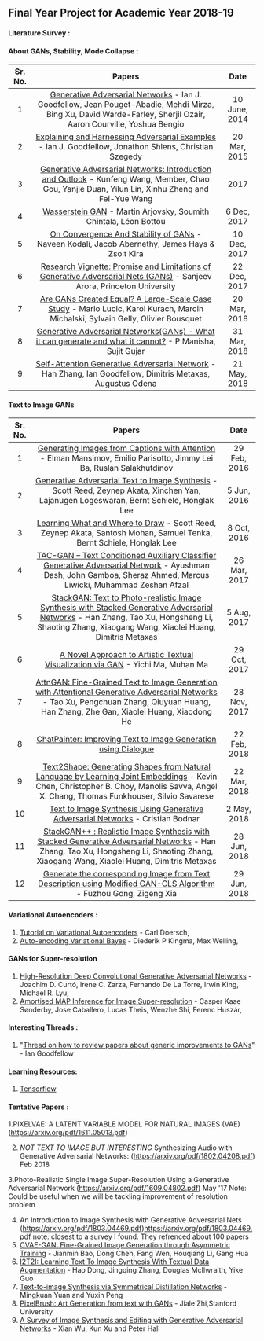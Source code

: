 ## Final Year Project for Academic Year 2018-19

#### Literature Survey :

  #### About GANs, Stability, Mode Collapse :
Sr. No. | Papers  | Date
:---------------:|:---------------:|:----------------:
1 |  [Generative Adversarial Networks](https://arxiv.org/abs/1406.2661) - Ian J. Goodfellow, Jean Pouget-Abadie, Mehdi Mirza, Bing Xu, David Warde-Farley, Sherjil Ozair, Aaron Courville, Yoshua Bengio | 10 June, 2014
2 | [Explaining and Harnessing Adversarial Examples](https://arxiv.org/abs/1412.6572) - Ian J. Goodfellow, Jonathon Shlens, Christian Szegedy | 20 Mar, 2015
3 | [Generative Adversarial Networks: Introduction and Outlook](http://html.rhhz.net/ieee-jas/html/2017-4-588.htm) - Kunfeng Wang, Member, Chao Gou, Yanjie Duan, Yilun Lin, Xinhu Zheng and Fei-Yue Wang  | 2017
4 |  [Wasserstein GAN](https://arxiv.org/abs/1701.07875) - Martin Arjovsky, Soumith Chintala, Léon Bottou | 6 Dec, 2017
5 | [On Convergence And Stability of GANs](https://arxiv.org/abs/1705.07215) - Naveen Kodali, Jacob Abernethy, James Hays & Zsolt Kira |  10 Dec, 2017
6 | [Research Vignette: Promise and Limitations of Generative Adversarial Nets (GANs)](https://simons.berkeley.edu/news/research-vignette-promise-and-limitations-generative-adversarial-nets-gans) - Sanjeev Arora, Princeton University | 22 Dec, 2017
7 | [Are GANs Created Equal? A Large-Scale Case Study](https://arxiv.org/abs/1711.10337) - Mario Lucic, Karol Kurach, Marcin Michalski, Sylvain Gelly, Olivier Bousquet | 20 Mar, 2018
8 |  [Generative Adversarial Networks(GANs) - What it can generate and what it cannot?](https://arxiv.org/abs/1804.00140) - P Manisha, Sujit Gujar  | 31 Mar, 2018
9 | [Self-Attention Generative Adversarial Network](https://arxiv.org/abs/1805.08318) -Han Zhang, Ian Goodfellow, Dimitris Metaxas, Augustus Odena | 21 May, 2018

  #### Text to Image GANs
Sr. No. | Papers  | Date
:---------------:|:---------------:|:----------------:
1 | [Generating Images from Captions with Attention](https://arxiv.org/abs/1511.02793) - Elman Mansimov, Emilio Parisotto, Jimmy Lei Ba, Ruslan Salakhutdinov | 29 Feb, 2016
2 | [Generative Adversarial Text to Image Synthesis](https://arxiv.org/abs/1605.05396) - Scott Reed, Zeynep Akata, Xinchen Yan, Lajanugen Logeswaran, Bernt Schiele, Honglak Lee | 5 Jun, 2016
3 | [Learning What and Where to Draw](https://arxiv.org/abs/1610.02454) - Scott Reed, Zeynep Akata, Santosh Mohan, Samuel Tenka, Bernt Schiele, Honglak Lee | 8 Oct, 2016
4 | [TAC-GAN – Text Conditioned Auxiliary Classifier Generative Adversarial Network](https://arxiv.org/abs/1703.06412) - Ayushman Dash, John Gamboa, Sheraz Ahmed, Marcus Liwicki, Muhammad Zeshan Afzal | 26 Mar, 2017
5 | [StackGAN: Text to Photo-realistic Image Synthesis with Stacked Generative Adversarial Networks](https://arxiv.org/abs/1612.03242) - Han Zhang, Tao Xu, Hongsheng Li, Shaoting Zhang, Xiaogang Wang, Xiaolei Huang, Dimitris Metaxas | 5 Aug, 2017
6 | [A Novel Approach to Artistic Textual Visualization via GAN](https://arxiv.org/abs/1710.10553) - Yichi Ma, Muhan Ma | 29 Oct, 2017
7 | [AttnGAN: Fine-Grained Text to Image Generation with Attentional Generative Adversarial Networks](https://arxiv.org/abs/1711.10485) - Tao Xu, Pengchuan Zhang, Qiuyuan Huang, Han Zhang, Zhe Gan, Xiaolei Huang, Xiaodong He | 28 Nov, 2017
8 | [ChatPainter: Improving Text to Image Generation using Dialogue](https://arxiv.org/abs/1802.08216) | 22 Feb, 2018
9 | [Text2Shape: Generating Shapes from Natural Language by Learning Joint Embeddings](https://arxiv.org/abs/1803.08495) - Kevin Chen, Christopher B. Choy, Manolis Savva, Angel X. Chang, Thomas Funkhouser, Silvio Savarese | 22 Mar, 2018
10 | [Text to Image Synthesis Using Generative Adversarial Networks](https://arxiv.org/abs/1805.00676) - Cristian Bodnar | 2 May, 2018
11 | [StackGAN++ : Realistic Image Synthesis with Stacked Generative Adversarial Networks](https://arxiv.org/abs/1710.10916) - Han Zhang, Tao Xu, Hongsheng Li, Shaoting Zhang, Xiaogang Wang, Xiaolei Huang, Dimitris Metaxas | 28 Jun, 2018
12 | [Generate the corresponding Image from Text Description using Modified GAN-CLS Algorithm](https://arxiv.org/abs/1806.11302) - Fuzhou Gong, Zigeng Xia | 29 Jun, 2018

  #### Variational Autoencoders :
1. [Tutorial on Variational Autoencoders](https://arxiv.org/abs/1606.05908) - Carl Doersch,
2. [Auto-encoding Variational Bayes](https://arxiv.org/abs/1312.6114) - Diederik P Kingma, Max Welling,

  #### GANs for Super-resolution

1. [High-Resolution Deep Convolutional Generative Adversarial Networks](https://arxiv.org/abs/1711.06491) - Joachim D. Curtó, Irene C. Zarza, Fernando De La Torre, Irwin King, Michael R. Lyu,
2. [Amortised MAP Inference for Image Super-resolution](https://arxiv.org/abs/1610.04490) - Casper Kaae Sønderby, Jose Caballero, Lucas Theis, Wenzhe Shi, Ferenc Huszár,

#### Interesting Threads :

1. "[Thread on how to review papers about generic improvements to GANs](https://twitter.com/goodfellow_ian/status/978339478560415744?lang=en)" - Ian Goodfellow


#### Learning Resources:
1. [Tensorflow](https://www.tensorflow.org/tutorials/)

#### Tentative Papers :

1.PIXELVAE: A LATENT VARIABLE MODEL FOR
NATURAL IMAGES (VAE)
(https://arxiv.org/pdf/1611.05013.pdf)

2. *NOT TEXT TO IMAGE BUT INTERESTING*
Synthesizing Audio with Generative Adversarial Networks: (https://arxiv.org/pdf/1802.04208.pdf)
Feb 2018

3.Photo-Realistic Single Image Super-Resolution Using a Generative Adversarial
Network (https://arxiv.org/pdf/1609.04802.pdf)
May '17
Note: Could be useful when we will be tackling improvement of resolution problem

4. An Introduction to Image Synthesis with
Generative Adversarial Nets
(https://arxiv.org/pdf/1803.04469.pdf)https://arxiv.org/pdf/1803.04469.pdf
note: closest to a survey I found. They refrenced about 100 papers
5. [CVAE-GAN: Fine-Grained Image Generation through Asymmetric Training](http://openaccess.thecvf.com/content_ICCV_2017/papers/Bao_CVAE-GAN_Fine-Grained_Image_ICCV_2017_paper.pdf) - Jianmin Bao, Dong Chen, Fang Wen, Houqiang Li, Gang Hua 
6. [I2T2I: Learning Text To Image Synthesis With Textual Data Augmentation](https://arxiv.org/pdf/1703.06676.pdf) - Hao Dong, Jingqing Zhang, Douglas McIlwraith, Yike Guo
7. [Text-to-image Synthesis via Symmetrical Distillation Networks](https://arxiv.org/pdf/1808.06801.pdf) - Mingkuan Yuan and Yuxin Peng
8. [PixelBrush: Art Generation from text with GANs](http://cs231n.stanford.edu/reports/2017/pdfs/322.pdf) - Jiale Zhi,Stanford University
9. [A Survey of Image Synthesis and Editing with Generative Adversarial Networks](https://ieeexplore.ieee.org/stamp/stamp.jsp?tp=&arnumber=8195348) - Xian Wu, Kun Xu and Peter Hall


